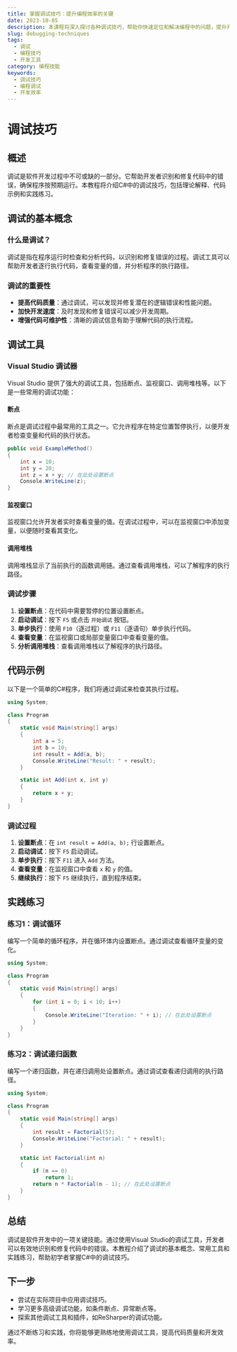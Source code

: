 ```yaml
---
title: 掌握调试技巧：提升编程效率的关键
date: 2023-10-05
description: 本课程将深入探讨各种调试技巧，帮助你快速定位和解决编程中的问题，提升开发效率。
slug: debugging-techniques
tags:
  - 调试
  - 编程技巧
  - 开发工具
category: 编程技能
keywords:
  - 调试技巧
  - 编程调试
  - 开发效率
---
```


# 调试技巧

## 概述

调试是软件开发过程中不可或缺的一部分。它帮助开发者识别和修复代码中的错误，确保程序按预期运行。本教程将介绍C#中的调试技巧，包括理论解释、代码示例和实践练习。

## 调试的基本概念

### 什么是调试？

调试是指在程序运行时检查和分析代码，以识别和修复错误的过程。调试工具可以帮助开发者逐行执行代码，查看变量的值，并分析程序的执行路径。

### 调试的重要性

- **提高代码质量**：通过调试，可以发现并修复潜在的逻辑错误和性能问题。
- **加快开发速度**：及时发现和修复错误可以减少开发周期。
- **增强代码可维护性**：清晰的调试信息有助于理解代码的执行流程。

## 调试工具

### Visual Studio 调试器

Visual Studio 提供了强大的调试工具，包括断点、监视窗口、调用堆栈等。以下是一些常用的调试功能：

#### 断点

断点是调试过程中最常用的工具之一。它允许程序在特定位置暂停执行，以便开发者检查变量和代码的执行状态。

```csharp
public void ExampleMethod()
{
    int x = 10;
    int y = 20;
    int z = x + y; // 在此处设置断点
    Console.WriteLine(z);
}
```

#### 监视窗口

监视窗口允许开发者实时查看变量的值。在调试过程中，可以在监视窗口中添加变量，以便随时查看其变化。

#### 调用堆栈

调用堆栈显示了当前执行的函数调用链。通过查看调用堆栈，可以了解程序的执行路径。

### 调试步骤

1. **设置断点**：在代码中需要暂停的位置设置断点。
2. **启动调试**：按下 `F5` 或点击 `开始调试` 按钮。
3. **单步执行**：使用 `F10`（逐过程）或 `F11`（逐语句）单步执行代码。
4. **查看变量**：在监视窗口或局部变量窗口中查看变量的值。
5. **分析调用堆栈**：查看调用堆栈以了解程序的执行路径。

## 代码示例

以下是一个简单的C#程序，我们将通过调试来检查其执行过程。

```csharp
using System;

class Program
{
    static void Main(string[] args)
    {
        int a = 5;
        int b = 10;
        int result = Add(a, b);
        Console.WriteLine("Result: " + result);
    }

    static int Add(int x, int y)
    {
        return x + y;
    }
}
```

### 调试过程

1. **设置断点**：在 `int result = Add(a, b);` 行设置断点。
2. **启动调试**：按下 `F5` 启动调试。
3. **单步执行**：按下 `F11` 进入 `Add` 方法。
4. **查看变量**：在监视窗口中查看 `x` 和 `y` 的值。
5. **继续执行**：按下 `F5` 继续执行，直到程序结束。

## 实践练习

### 练习1：调试循环

编写一个简单的循环程序，并在循环体内设置断点。通过调试查看循环变量的变化。

```csharp
using System;

class Program
{
    static void Main(string[] args)
    {
        for (int i = 0; i < 10; i++)
        {
            Console.WriteLine("Iteration: " + i); // 在此处设置断点
        }
    }
}
```

### 练习2：调试递归函数

编写一个递归函数，并在递归调用处设置断点。通过调试查看递归调用的执行路径。

```csharp
using System;

class Program
{
    static void Main(string[] args)
    {
        int result = Factorial(5);
        Console.WriteLine("Factorial: " + result);
    }

    static int Factorial(int n)
    {
        if (n == 0)
            return 1;
        return n * Factorial(n - 1); // 在此处设置断点
    }
}
```

## 总结

调试是软件开发中的一项关键技能。通过使用Visual Studio的调试工具，开发者可以有效地识别和修复代码中的错误。本教程介绍了调试的基本概念、常用工具和实践练习，帮助初学者掌握C#中的调试技巧。

## 下一步

- 尝试在实际项目中应用调试技巧。
- 学习更多高级调试功能，如条件断点、异常断点等。
- 探索其他调试工具和插件，如ReSharper的调试功能。

通过不断练习和实践，你将能够更熟练地使用调试工具，提高代码质量和开发效率。